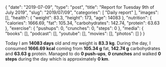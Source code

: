 {
    "date": "2019-07-09",
    "type": "post",
    "title": "Report for Tuesday 9th of July 2019",
    "slug": "2019\/07\/09",
    "categories": [
        "Daily report"
    ],
    "images": [],
    "health": {
        "weight": 83.3,
        "height": 173,
        "age": 14083
    },
    "nutrition": {
        "calories": 1666.69,
        "fat": 105.34,
        "carbohydrates": 142.74,
        "protein": 63.63
    },
    "exercise": {
        "pushups": 0,
        "crunches": 0,
        "steps": 0
    },
    "media": {
        "books": [],
        "podcast": [],
        "youtube": [],
        "movies": [],
        "photos": []
    }
}

Today I am <strong>14083 days</strong> old and my weight is <strong>83.3 kg</strong>. During the day, I consumed <strong>1666.69 kcal</strong> coming from <strong>105.34 g</strong> fat, <strong>142.74 g</strong> carbohydrates and <strong>63.63 g</strong> protein. Managed to do <strong>0 push-ups</strong>, <strong>0 crunches</strong> and walked <strong>0 steps</strong> during the day which is approximately <strong>0 km</strong>.